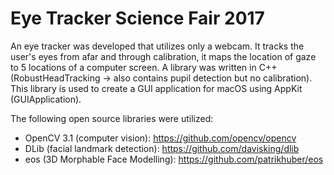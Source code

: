 # Eye Tracker Science Fair 2017

An eye tracker was developed that utilizes only a webcam. It tracks the user's eyes from afar and through calibration, it maps the location of gaze to 5 locations of a computer screen. A library was written in C++ (RobustHeadTracking -> also contains pupil detection but no calibration). This library is used to create a GUI application for macOS using AppKit (GUIApplication). 

The following open source libraries were utilized:

- OpenCV 3.1 (computer vision): https://github.com/opencv/opencv
- DLib (facial landmark detection): https://github.com/davisking/dlib
- eos (3D Morphable Face Modelling): https://github.com/patrikhuber/eos

